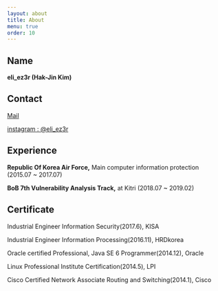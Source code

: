 ```yaml
---
layout: about
title: About
menu: true
order: 10
---
```


## Name

**eli_ez3r (Hak-Jin Kim)**



## Contact

[Mail](mailto:0.0eli.ez3r@gmail.com)

[instagram : @eli_ez3r](instagram.com/eli_ez3r)



## Experience

**Republic Of Korea Air Force,** Main computer information protection (2015.07 ~ 2017.07)

**BoB 7th Vulnerability Analysis Track,** at Kitri (2018.07 ~ 2019.02)



## Certificate

Industrial Engineer Information Security(2017.6), KISA

Industrial Engineer Information Processing(2016.11), HRDkorea

Oracle certified Professional, Java SE 6 Programmer(2014.12), Oracle

Linux Professional Institute Certification(2014.5), LPI

Cisco Certified Network Associate Routing and Switching(2014.1), Cisco